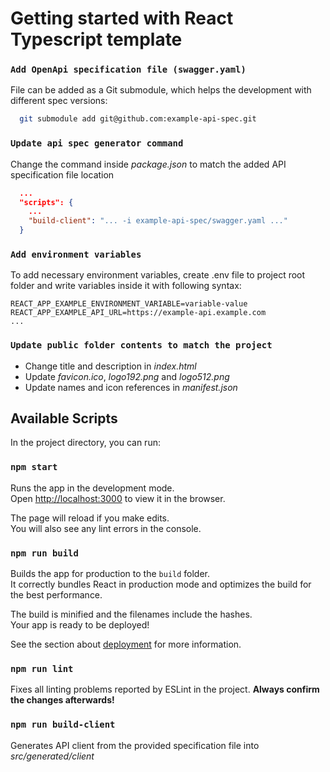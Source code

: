 # Getting started with React Typescript template

### `Add OpenApi specification file (swagger.yaml)`

File can be added as a Git submodule, which helps the development with different spec versions:

```sh
  git submodule add git@github.com:example-api-spec.git
```

### `Update api spec generator command`

Change the command inside *package.json* to match the added API specification file location

```json
  ...
  "scripts": {
    ...
    "build-client": "... -i example-api-spec/swagger.yaml ..."
  }
```

### `Add environment variables`

To add necessary environment variables, create .env file to project root folder and write variables inside it with following syntax:

```
REACT_APP_EXAMPLE_ENVIRONMENT_VARIABLE=variable-value
REACT_APP_EXAMPLE_API_URL=https://example-api.example.com
...
```

### `Update public folder contents to match the project`

* Change title and description in *index.html*
* Update *favicon.ico*, *logo192.png* and *logo512.png*
* Update names and icon references in *manifest.json*

## Available Scripts

In the project directory, you can run:

### `npm start`

Runs the app in the development mode.\
Open [http://localhost:3000](http://localhost:3000) to view it in the browser.

The page will reload if you make edits.\
You will also see any lint errors in the console.

### `npm run build`

Builds the app for production to the `build` folder.\
It correctly bundles React in production mode and optimizes the build for the best performance.

The build is minified and the filenames include the hashes.\
Your app is ready to be deployed!

See the section about [deployment](https://facebook.github.io/create-react-app/docs/deployment) for more information.

### `npm run lint`

Fixes all linting problems reported by ESLint in the project.
**Always confirm the changes afterwards!**

### `npm run build-client`

Generates API client from the provided specification file into *src/generated/client*

